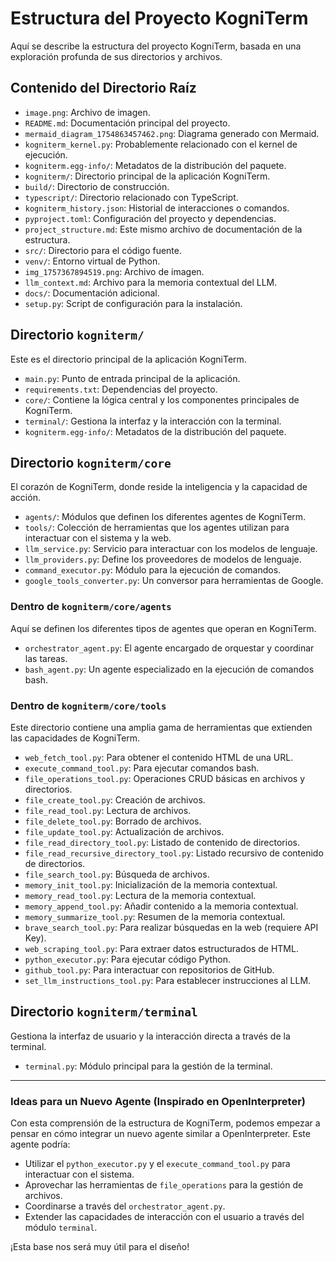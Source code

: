 # Estructura del Proyecto KogniTerm

Aquí se describe la estructura del proyecto KogniTerm, basada en una exploración profunda de sus directorios y archivos.

## Contenido del Directorio Raíz

*   `image.png`: Archivo de imagen.
*   `README.md`: Documentación principal del proyecto.
*   `mermaid_diagram_1754863457462.png`: Diagrama generado con Mermaid.
*   `kogniterm_kernel.py`: Probablemente relacionado con el kernel de ejecución.
*   `kogniterm.egg-info/`: Metadatos de la distribución del paquete.
*   `kogniterm/`: Directorio principal de la aplicación KogniTerm.
*   `build/`: Directorio de construcción.
*   `typescript/`: Directorio relacionado con TypeScript.
*   `kogniterm_history.json`: Historial de interacciones o comandos.
*   `pyproject.toml`: Configuración del proyecto y dependencias.
*   `project_structure.md`: Este mismo archivo de documentación de la estructura.
*   `src/`: Directorio para el código fuente.
*   `venv/`: Entorno virtual de Python.
*   `img_1757367894519.png`: Archivo de imagen.
*   `llm_context.md`: Archivo para la memoria contextual del LLM.
*   `docs/`: Documentación adicional.
*   `setup.py`: Script de configuración para la instalación.

## Directorio `kogniterm/`

Este es el directorio principal de la aplicación KogniTerm.

*   `main.py`: Punto de entrada principal de la aplicación.
*   `requirements.txt`: Dependencias del proyecto.
*   `core/`: Contiene la lógica central y los componentes principales de KogniTerm.
*   `terminal/`: Gestiona la interfaz y la interacción con la terminal.
*   `kogniterm.egg-info/`: Metadatos de la distribución del paquete.

## Directorio `kogniterm/core`

El corazón de KogniTerm, donde reside la inteligencia y la capacidad de acción.

*   `agents/`: Módulos que definen los diferentes agentes de KogniTerm.
*   `tools/`: Colección de herramientas que los agentes utilizan para interactuar con el sistema y la web.
*   `llm_service.py`: Servicio para interactuar con los modelos de lenguaje.
*   `llm_providers.py`: Define los proveedores de modelos de lenguaje.
*   `command_executor.py`: Módulo para la ejecución de comandos.
*   `google_tools_converter.py`: Un conversor para herramientas de Google.

### Dentro de `kogniterm/core/agents`

Aquí se definen los diferentes tipos de agentes que operan en KogniTerm.

*   `orchestrator_agent.py`: El agente encargado de orquestar y coordinar las tareas.
*   `bash_agent.py`: Un agente especializado en la ejecución de comandos bash.

### Dentro de `kogniterm/core/tools`

Este directorio contiene una amplia gama de herramientas que extienden las capacidades de KogniTerm.

*   `web_fetch_tool.py`: Para obtener el contenido HTML de una URL.
*   `execute_command_tool.py`: Para ejecutar comandos bash.
*   `file_operations_tool.py`: Operaciones CRUD básicas en archivos y directorios.
*   `file_create_tool.py`: Creación de archivos.
*   `file_read_tool.py`: Lectura de archivos.
*   `file_delete_tool.py`: Borrado de archivos.
*   `file_update_tool.py`: Actualización de archivos.
*   `file_read_directory_tool.py`: Listado de contenido de directorios.
*   `file_read_recursive_directory_tool.py`: Listado recursivo de contenido de directorios.
*   `file_search_tool.py`: Búsqueda de archivos.
*   `memory_init_tool.py`: Inicialización de la memoria contextual.
*   `memory_read_tool.py`: Lectura de la memoria contextual.
*   `memory_append_tool.py`: Añadir contenido a la memoria contextual.
*   `memory_summarize_tool.py`: Resumen de la memoria contextual.
*   `brave_search_tool.py`: Para realizar búsquedas en la web (requiere API Key).
*   `web_scraping_tool.py`: Para extraer datos estructurados de HTML.
*   `python_executor.py`: Para ejecutar código Python.
*   `github_tool.py`: Para interactuar con repositorios de GitHub.
*   `set_llm_instructions_tool.py`: Para establecer instrucciones al LLM.

## Directorio `kogniterm/terminal`

Gestiona la interfaz de usuario y la interacción directa a través de la terminal.

*   `terminal.py`: Módulo principal para la gestión de la terminal.

---

### Ideas para un Nuevo Agente (Inspirado en OpenInterpreter)

Con esta comprensión de la estructura de KogniTerm, podemos empezar a pensar en cómo integrar un nuevo agente similar a OpenInterpreter. Este agente podría:

*   Utilizar el `python_executor.py` y el `execute_command_tool.py` para interactuar con el sistema.
*   Aprovechar las herramientas de `file_operations` para la gestión de archivos.
*   Coordinarse a través del `orchestrator_agent.py`.
*   Extender las capacidades de interacción con el usuario a través del módulo `terminal`.

¡Esta base nos será muy útil para el diseño!
